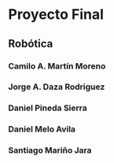 # Proyecto Final
## Robótica
### Camilo A. Martín Moreno
### Jorge A. Daza Rodriguez
### Daniel Pineda Sierra
### Daniel Melo Avila
### Santiago Mariño Jara

